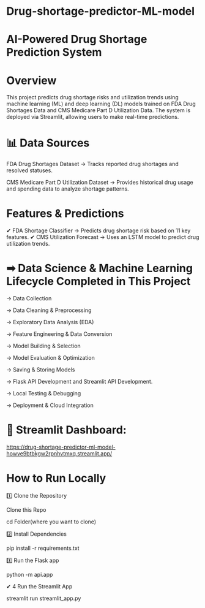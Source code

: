 # Drug-shortage-predictor-ML-model

# AI-Powered Drug Shortage Prediction System 

# Overview

This project predicts drug shortage risks and utilization trends using machine learning (ML) and deep learning (DL) models trained on FDA Drug Shortages Data and CMS Medicare Part D Utilization Data. The system is deployed via Streamlit, allowing users to make real-time predictions.

# 📊 Data Sources

FDA Drug Shortages Dataset → Tracks reported drug shortages and resolved statuses.

CMS Medicare Part D Utilization Dataset → Provides historical drug usage and spending data to analyze shortage patterns.

# Features & Predictions

✔ FDA Shortage Classifier → Predicts drug shortage risk based on 11 key features. ✔ CMS Utilization Forecast → Uses an LSTM model to predict drug utilization trends.

# ➡ Data Science & Machine Learning Lifecycle Completed in This Project

→ Data Collection

→ Data Cleaning & Preprocessing

→ Exploratory Data Analysis (EDA)

→ Feature Engineering & Data Conversion

→ Model Building & Selection

→ Model Evaluation & Optimization

→ Saving & Storing Models

→ Flask API Development and Streamlit API Development. 

→ Local Testing & Debugging

→ Deployment & Cloud Integration


# 🔗 Streamlit Dashboard:

https://drug-shortage-predictor-ml-model-howve9btbkgw2rpnhvtmxq.streamlit.app/

# How to Run Locally

1️⃣ Clone the Repository 

Clone this Repo

cd Folder(where you want to clone)

2️⃣ Install Dependencies

pip install -r requirements.txt

3️⃣ Run the Flask app

python -m api.app

✔ 4 Run the Streamlit App

streamlit run streamlit_app.py



